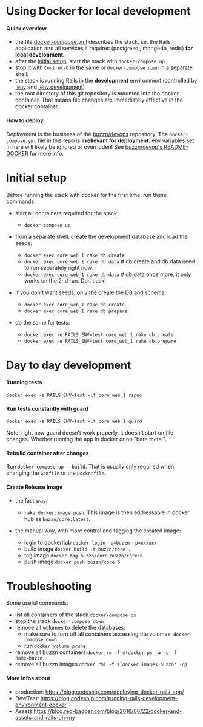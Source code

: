 # Using Docker for local development

#### Quick overview

- the file [docker-compose.yml](./docker-compose.yml) describes the stack, i.e. the Rails application and all services it requires (postgresql, mongodb, redis) **for local development**.
- after the [initial setup](#initial-setup), start the stack with `docker-compose up`
- stop it with `Control-C` in the same or `docker-compose down` in a separate shell.
- the stack is running Rails in the **development** environment (controlled by [.env](./.env) and [.env.development](./.env.development))
- the root directory of this git repository is mounted into the docker container. That means file changes are immediately effective in the docker container.
 
#### How to deploy

Deployment is the business of the [buzzn/devops](https://github.com/buzzn/devops) repository. The `docker-compose.yml` file in this repo is **irrellevant for deployment**, env variables set in here will likely be ignored or overridden! See [buzzn/devop's README-DOCKER](https://github.com/buzzn/devops/blob/master/README-DOCKER.md) for more info.

# Initial setup

Before running the stack with docker for the first time, run these commands:

- start all containers required for the stack:
    - `docker-compose up`
- from a separate shell, create the development database and load the seeds:
    - `docker exec core_web_1 rake db:create`
    - `docker exec core_web_1 rake db:data` # db:create and db:data need to run separately right now.
    - `docker exec core_web_1 rake db:data` # db:data once more, it only works on the 2nd run. Don't ask!

- if you don't want seeds, only the create the DB and schema:
    - `docker exec core_web_1 rake db:create`
    - `docker exec core_web_1 rake db:prepare`

- do the same for tests:
    - `docker exec -e RAILS_ENV=test core_web_1 rake db:create`
    - `docker exec -e RAILS_ENV=test core_web_1 rake db:prepare`

# Day to day development

#### Running tests

`docker exec -e RAILS_ENV=test -it core_web_1 rspec`

#### Run tests constantly with guard

`docker exec -e RAILS_ENV=test -it core_web_1 guard`

Note: right now guard doesn't work properly, it doesn't start on file changes. Whether running the app in docker or on "bare metal".

#### Rebuild container after changes

Run `docker-compose up --build`. That is usually only required when changing the `Gemfile` or the `Dockerfile`.

#### Create Release Image

- the fast way: 
  - `rake docker:image:push`. This image is then addressable in docker hub as `buzzn/core:latest`.

- the manual way, with more control and tagging the created image:
  - login to dockerhub `docker login -u=buzzn -p=xxxxxx`
  - build image `docker build -t buzzn/core .`
  - tag image `docker tag buzzn/core buzzn/core:6`
  - push image `docker push buzzn/core:6`

# Troubleshooting

Some useful commands:

- list all containers of the stack `docker-compose ps`
- stop the stack `docker-compose down`
- remove all volumes to delete the databases: 
  - make sure to turn off all containers accessing the volumes: `docker-compose down`  
  - run `docker volume prune`
- remove all buzzn containers `docker rm -f $(docker ps -a -q -f name=buzzn)`
- remove all buzzn images `docker rmi -f $(docker images buzzn* -q)`

#### More infos about

- production: https://blog.codeship.com/deploying-docker-rails-app/
- Dev/Test: https://blog.codeship.com/running-rails-development-environment-docker
- Assets https://blog.red-badger.com/blog/2016/06/22/docker-and-assets-and-rails-oh-my
